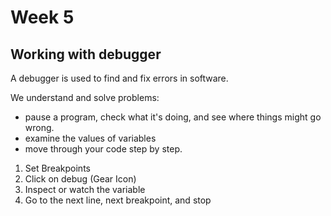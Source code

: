 # Week 5

## Working with debugger

A debugger is used to find and fix errors in software. 

We understand and solve problems:
- pause a program, check what it's doing, and see where things might go wrong. 
- examine the values of variables
- move through your code step by step.

1. Set Breakpoints
2. Click on debug (Gear Icon)
3. Inspect or watch the variable
4. Go to the next line, next breakpoint, and stop

#
